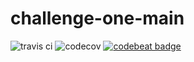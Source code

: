 # challenge-one-main
![travis ci](https://travis-ci.org/arogut/challenge-one-main.svg?branch=master) ![codecov](https://codecov.io/gh/arogut/challenge-one-main/branch/master/graph/badge.svg) [![codebeat badge](https://codebeat.co/badges/ceffc896-3d60-440d-8ae8-d489fe252b53)](https://codebeat.co/projects/github-com-arogut-challenge-one-main)
